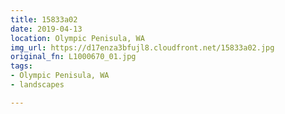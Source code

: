 ```yaml
---
title: 15833a02
date: 2019-04-13
location: Olympic Penisula, WA
img_url: https://d17enza3bfujl8.cloudfront.net/15833a02.jpg
original_fn: L1000670_01.jpg
tags:
- Olympic Penisula, WA
- landscapes

---
```

